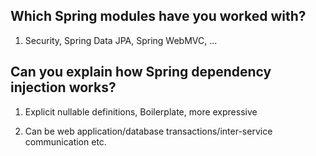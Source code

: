 ## Which Spring modules have you worked with?

1. Security, Spring Data JPA, Spring WebMVC, ...

## Can you explain how Spring dependency injection works?

1.  Explicit nullable definitions, Boilerplate, more expressive

2.  Can be web application/database transactions/inter-service communication etc.
